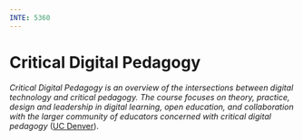 ```yaml
---
INTE: 5360
---
```


# Critical Digital Pedagogy

>
  _Critical Digital Pedagogy is an overview of the intersections between digital technology and critical pedagogy. The course focuses on theory, practice, design and leadership in digital learning, open education, and collaboration with the larger community of educators concerned with critical digital pedagogy_ ([UC Denver](https://catalog.ucdenver.edu/cu-denver/graduate/schools-colleges-departments/school-education-human-development/learning-design-technology/)).
